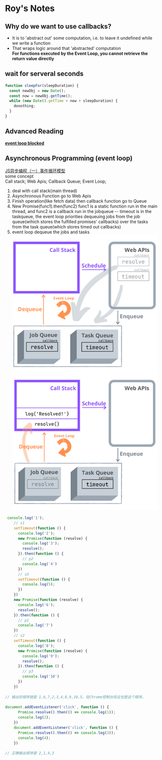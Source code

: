 # Roy's Notes

## Why do we want to use callbacks?
- It is to 'abstract out' some computation, i.e. to leave it undefined while we write a function
- That wraps logic around that 'abstracted' computation  
**For functions executed by the Event Loop, you cannot retrieve the return value directly**

## wait for serveral seconds
```javascript
function sleepFor(sleepDuration) {
  const newObj = new Date();
  const now = newObj.getTime();
  while (new Date().getTime < now + sleepDuration) {
    donothing;
  }
}
```

## Advanced Reading
[**event loop blocked**](https://snyk.io/blog/nodejs-how-even-quick-async-functions-can-block-the-event-loop-starve-io/)

## Asynchronous Programming (event loop)
[JS异步编程（一）事件循环模型](https://juejin.cn/post/7051465463422779400)  
some concept   
Call stack; Web Apis; Callback Queue; Event Loop;  
1. deal with call stack(main thread)
2. Asynchronous Function go to Web Apis
3. Finish operation(like fetch data) then callback function go to Queue
4. New Promise(func1).then(func2)  func1 is a static function run in the main thread, and func2 is a callback run in the jobqueue -- timeout is in the taskqueue, the event loop priorities dequeuing jobs from the job queue(wihich stores the fulfilled promises' callbacks) over the tasks from the task queue(which stores timed out callbacks) 
5. event loop dequeue the jobs and tasks  
![eventloop1](https://github.com/roylyh/lighthouse-web-notes/blob/aca2226f0b482016c048b7582557ae0906765285/docs/eventloop1.png)![eventloop2](https://github.com/roylyh/lighthouse-web-notes/blob/db909c6d18853bc57b565dbbb1c206fec33d368c/docs/eventloop2.png)

```javascript
 console.log('1');
    // s1
    setTimeout(function () {
      console.log('2');
      new Promise(function (resolve) {
        console.log('3');
        resolve();
      }).then(function () {
        // p2
        console.log('4')
      })
      // s3
      setTimeout(function () {
        console.log(5);
      })
    })
    new Promise(function (resolve) {
      console.log('6');
      resolve();
    }).then(function () {
      // p1
      console.log('7')
    })
    // s2
    setTimeout(function () {
      console.log('8');
      new Promise(function (resolve) {
        console.log('9');
        resolve();
      }).then(function () {
        // p3
        console.log('10')
      })
    })

// 输出的顺序就是 1,6,7,2,3,4,8,9,10,5。在Chrome控制台验证也是这个顺序。

document.addEventListener('click', function () {
      Promise.resolve().then(() => console.log(1));
      console.log(2);
    })
    document.addEventListener('click', function () {
      Promise.resolve().then(() => console.log(3));
      console.log(4);
    })

// 正确输出顺序是 2,1,4,3
```